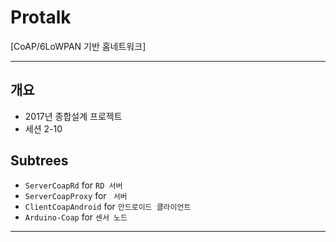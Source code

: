 ﻿# Protalk
[CoAP/6LoWPAN 기반 홈네트워크]

* * *

## 개요
* 2017년 종합설계 프로젝트
* 세션 2-10

## Subtrees
- `ServerCoapRd` for `RD 서버`
- `ServerCoapProxy` for ` 서버`
- `ClientCoapAndroid` for `안드로이드 클라이언트`
- `Arduino-Coap` for `센서 노드`
- - -
